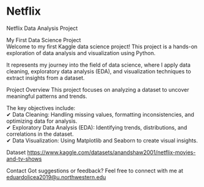 # Netflix
Netflix Data Analysis Project  

My First Data Science Project  
Welcome to my first Kaggle data science project! This project is a hands-on exploration of data analysis and visualization using Python.   

It represents my journey into the field of data science, where I apply data cleaning, exploratory data analysis (EDA), and visualization techniques to extract insights from a dataset.

Project Overview
This project focuses on analyzing a dataset to uncover meaningful patterns and trends. 

The key objectives include:  
✔ Data Cleaning: Handling missing values, formatting inconsistencies, and optimizing data for analysis.  
✔ Exploratory Data Analysis (EDA): Identifying trends, distributions, and correlations in the dataset.  
✔ Data Visualization: Using Matplotlib and Seaborn to create visual insights.  

Dataset
https://www.kaggle.com/datasets/anandshaw2001/netflix-movies-and-tv-shows

Contact
Got suggestions or feedback? Feel free to connect with me at eduardolicea2019@u.northwestern.edu
